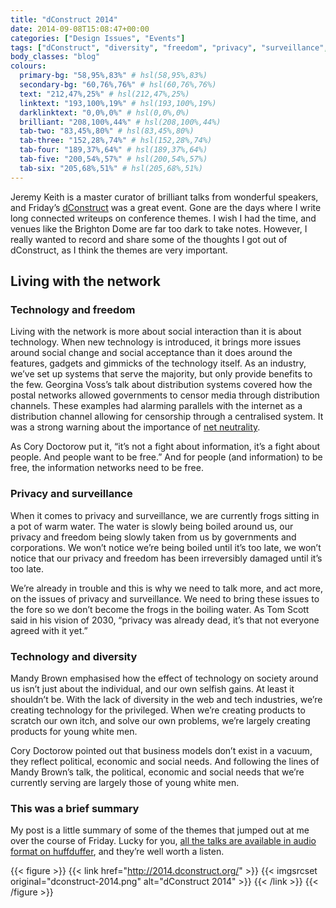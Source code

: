 ```yaml
---
title: "dConstruct 2014"
date: 2014-09-08T15:08:47+00:00
categories: ["Design Issues", "Events"]
tags: ["dConstruct", "diversity", "freedom", "privacy", "surveillance", "technology", "writeup"]
body_classes: "blog"
colours:
  primary-bg: "58,95%,83%" # hsl(58,95%,83%)
  secondary-bg: "60,76%,76%" # hsl(60,76%,76%)
  text: "212,47%,25%" # hsl(212,47%,25%)
  linktext: "193,100%,19%" # hsl(193,100%,19%)
  darklinktext: "0,0%,0%" # hsl(0,0%,0%)
  brilliant: "208,100%,44%" # hsl(208,100%,44%)
  tab-two: "83,45%,80%" # hsl(83,45%,80%)
  tab-three: "152,28%,74%" # hsl(152,28%,74%)
  tab-four: "189,37%,64%" # hsl(189,37%,64%)
  tab-five: "200,54%,57%" # hsl(200,54%,57%)
  tab-six: "205,68%,51%" # hsl(205,68%,51%)
---
```


Jeremy Keith is a master curator of brilliant talks from wonderful speakers, and Friday’s [dConstruct](http://2014.dconstruct.org/) was a great event. Gone are the days where I write long connected writeups on conference themes. I wish I had the time, and venues like the Brighton Dome are far too dark to take notes. However, I really wanted to record and share some of the thoughts I got out of dConstruct, as I think the themes are very important.

## Living with the network

### Technology and freedom

Living with the network is more about social interaction than it is about technology. When new technology is introduced, it brings more issues around social change and social acceptance than it does around the features, gadgets and gimmicks of the technology itself. As an industry, we’ve set up systems that serve the majority, but only provide benefits to the few. Georgina Voss’s talk about distribution systems covered how the postal networks allowed governments to censor media through distribution channels. These examples had alarming parallels with the internet as a distribution channel allowing for censorship through a centralised system. It was a strong warning about the importance of [net neutrality](https://www.battleforthenet.com/sept10th/).

As Cory Doctorow put it, “it’s not a fight about information, it’s a fight about people. And people want to be free.” And for people (and information) to be free, the information networks need to be free.

### Privacy and surveillance

When it comes to privacy and surveillance, we are currently frogs sitting in a pot of warm water. The water is slowly being boiled around us, our privacy and freedom being slowly taken from us by governments and corporations. We won’t notice we’re being boiled until it’s too late, we won’t notice that our privacy and freedom has been irreversibly damaged until it’s too late.

We’re already in trouble and this is why we need to talk more, and act more, on the issues of privacy and surveillance. We need to bring these issues to the fore so we don’t become the frogs in the boiling water. As Tom Scott said in his vision of 2030, “privacy was already dead, it’s that not everyone agreed with it yet.”

### Technology and diversity

Mandy Brown emphasised how the effect of technology on society around us isn’t just about the individual, and our own selfish gains. At least it shouldn’t be. With the lack of diversity in the web and tech industries, we’re creating technology for the privileged. When we’re creating products to scratch our own itch, and solve our own problems, we’re largely creating products for young white men.

Cory Doctorow pointed out that business models don’t exist in a vacuum, they reflect political, economic and social needs. And following the lines of Mandy Brown’s talk, the political, economic and social needs that we’re currently serving are largely those of young white men.

### This was a brief summary

My post is a little summary of some of the themes that jumped out at me over the course of Friday. Lucky for you, [all the talks are available in audio format on huffduffer](http://huffduffer.com/dConstruct/tags/dconstruct2014), and they’re well worth a listen.

{{< figure >}}
  {{< link href="http://2014.dconstruct.org/" >}}
  	{{< imgsrcset original="dconstruct-2014.png" alt="dConstruct 2014" >}}
  {{< /link >}}
{{< /figure >}}

	